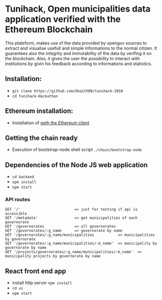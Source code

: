 # Tunihack, Open municipalities data application verified with the Ethereum Blockchain

This plateform, makes use of the data provided by opengov sources to extract and visualise usefull and simple informations to the normal citizen. It guarantees also the integrity and immutability of the data by verifing it on the blockchain. Also, it gives the user the possibility to interact with institutions by givin his feedback according to informations and statistics.

## Installation:

* `git clone https://github.com/Ghaith00/tunihack-2018`
* `cd Tunihack-Hackathon`

## Ethereum installation:

* Installation of [geth the Ethereum client](https://www.ethereum.org/cli)

## Getting the chain ready

* Execution of bootstrap-node shell script `./chain/bootstrap-node`


## Dependencies of the Node JS web application

* `cd backend`
* `npm install`
* `npm start`

### API routes
  ```
  GET '/'                         => just for testing if api is accessible
  GET '/metadata'                 => get municipalities of each governorate
  GET '/governorates              => all governorates
  GET '/governorates/:g_name      => governorate by name
  GET '/governorates/:g_name/municipalities           => municipalities by governorate
  GET '/governorates/:g_name/municipalities/:m_name'  => municipality by governorate by name
  GET '/projects/governorates/:g_name/municipalities/:m_name'  => municipality projects by governorate by name
  ```

## React front end app

* install http server `npm install`
* `cd ui`
* `npm start`
